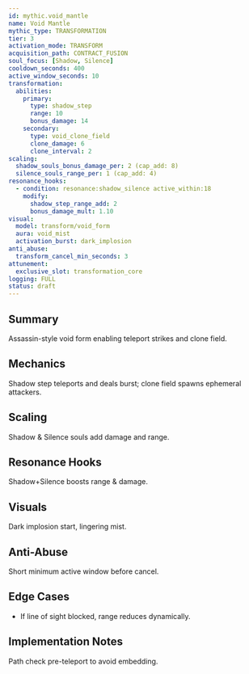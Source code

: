 ```yaml
---
id: mythic.void_mantle
name: Void Mantle
mythic_type: TRANSFORMATION
tier: 3
activation_mode: TRANSFORM
acquisition_path: CONTRACT_FUSION
soul_focus: [Shadow, Silence]
cooldown_seconds: 400
active_window_seconds: 10
transformation:
  abilities:
    primary:
      type: shadow_step
      range: 10
      bonus_damage: 14
    secondary:
      type: void_clone_field
      clone_damage: 6
      clone_interval: 2
scaling:
  shadow_souls_bonus_damage_per: 2 (cap_add: 8)
  silence_souls_range_per: 1 (cap_add: 4)
resonance_hooks:
  - condition: resonance:shadow_silence active_within:18
    modify:
      shadow_step_range_add: 2
      bonus_damage_mult: 1.10
visual:
  model: transform/void_form
  aura: void_mist
  activation_burst: dark_implosion
anti_abuse:
  transform_cancel_min_seconds: 3
attunement:
  exclusive_slot: transformation_core
logging: FULL
status: draft
---
```

## Summary
Assassin-style void form enabling teleport strikes and clone field.

## Mechanics
Shadow step teleports and deals burst; clone field spawns ephemeral attackers.

## Scaling
Shadow & Silence souls add damage and range.

## Resonance Hooks
Shadow+Silence boosts range & damage.

## Visuals
Dark implosion start, lingering mist.

## Anti-Abuse
Short minimum active window before cancel.

## Edge Cases
* If line of sight blocked, range reduces dynamically.

## Implementation Notes
Path check pre-teleport to avoid embedding.
